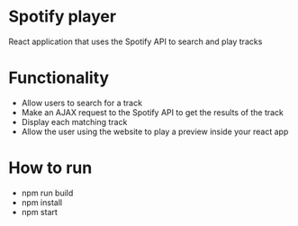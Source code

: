 # Spotify player
React application that uses the Spotify API to search and play tracks  

# Functionality
- Allow users to search for a track  
- Make an AJAX request to the Spotify API to get the results of the track  
- Display each matching track  
- Allow the user using the website to play a preview inside your react app  

# How to run
- npm run build
- npm install
- npm start
